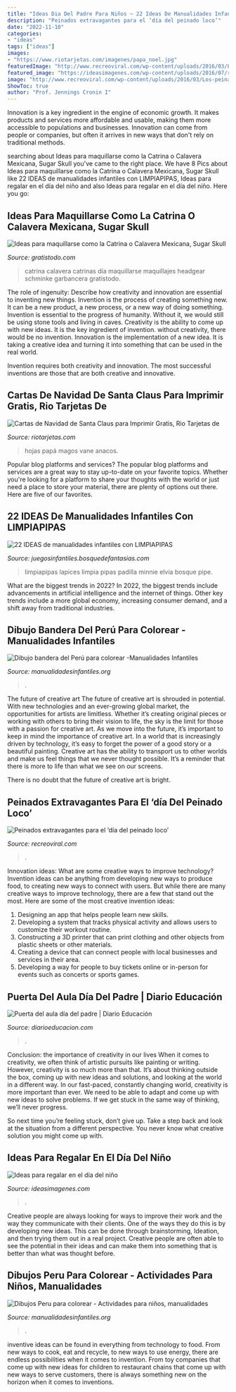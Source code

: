 ```yaml
---
title: "Ideas Dia Del Padre Para Niños ~ 22 Ideas De Manualidades Infantiles Con Limpiapipas"
description: "Peinados extravagantes para el ‘día del peinado loco’"
date: "2022-11-10"
categories:
- "ideas"
tags: ["ideas"]
images:
- "https://www.riotarjetas.com/imagenes/papa_noel.jpg"
featuredImage: "http://www.recreoviral.com/wp-content/uploads/2016/03/Los-peinados-más-extravagantes-del-día-del-peinado-loco-12.jpg"
featured_image: "https://ideasimagenes.com/wp-content/uploads/2016/07/regalos-niños3-600x399.jpg"
image: "http://www.recreoviral.com/wp-content/uploads/2016/03/Los-peinados-más-extravagantes-del-día-del-peinado-loco-12.jpg"
ShowToc: true
author: "Prof. Jennings Cronin I"
---
```



Innovation is a key ingredient in the engine of economic growth. It makes products and services more affordable and usable, making them more accessible to populations and businesses. Innovation can come from people or companies, but often it arrives in new ways that don't rely on traditional methods.

	

		
searching about Ideas para maquillarse como la Catrina o Calavera Mexicana, Sugar Skull you've came to the right place. We have 8 Pics about Ideas para maquillarse como la Catrina o Calavera Mexicana, Sugar Skull like 22 IDEAS de manualidades infantiles con LIMPIAPIPAS, Ideas para regalar en el día del niño and also Ideas para regalar en el día del niño. Here you go:
		
    
## Ideas Para Maquillarse Como La Catrina O Calavera Mexicana, Sugar Skull

<img loading=lazy src="https://www.gratistodo.com/wp-content/uploads/2016/09/maquillaje-calavera-mexicana-catrina-800x529.jpg" onerror="this.onerror=null;this.src='https://tse3.mm.bing.net/th?id=OIP.xoMJs8YlDEe-5gO1RNHgLQHaE5&amp;pid=15.1';" alt="Ideas para maquillarse como la Catrina o Calavera Mexicana, Sugar Skull">

_Source: gratistodo.com_

>catrina calavera catrinas día maquillarse maquillajes headgear schminke garbancera gratistodo. 

	

The role of ingenuity: Describe how creativity and innovation are essential to inventing new things.
Invention is the process of creating something new. It can be a new product, a new process, or a new way of doing something. Invention is essential to the progress of humanity. Without it, we would still be using stone tools and living in caves.
Creativity is the ability to come up with new ideas. It is the key ingredient of invention. without creativity, there would be no invention. Innovation is the implementation of a new idea. It is taking a creative idea and turning it into something that can be used in the real world.

Invention requires both creativity and innovation. The most successful inventions are those that are both creative and innovative.

    
## Cartas De Navidad De Santa Claus Para Imprimir Gratis, Rio Tarjetas De

<img loading=lazy src="https://www.riotarjetas.com/imagenes/papa_noel.jpg" onerror="this.onerror=null;this.src='https://tse2.mm.bing.net/th?id=OIP.fMHub33Nv3dK4d5JircrmwHaJ4&amp;pid=15.1';" alt="Cartas de Navidad de Santa Claus para Imprimir Gratis, Rio Tarjetas de">

_Source: riotarjetas.com_

>hojas papá magos vane anacos. 

	

Popular blog platforms and services?
The popular blog platforms and services are a great way to stay up-to-date on your favorite topics. Whether you're looking for a platform to share your thoughts with the world or just need a place to store your material, there are plenty of options out there. Here are five of our favorites.

    
## 22 IDEAS De Manualidades Infantiles Con LIMPIAPIPAS

<img loading=lazy src="https://juegosinfantiles.bosquedefantasias.com/wp-content/uploads/2017/04/manualidades-con-limpiapipas-para-lapices.jpg" onerror="this.onerror=null;this.src='https://tse2.mm.bing.net/th?id=OIP.wUbayNKdXe-rl31LuNGELgHaJ6&amp;pid=15.1';" alt="22 IDEAS de manualidades infantiles con LIMPIAPIPAS">

_Source: juegosinfantiles.bosquedefantasias.com_

>limpiapipas lapices limpia pipas padilla minnie elvia bosque pipe. 

	

What are the biggest trends in 2022?
In 2022, the biggest trends include advancements in artificial intelligence and the internet of things. Other key trends include a more global economy, increasing consumer demand, and a shift away from traditional industries.

    
## Dibujo Bandera Del Perú Para Colorear -Manualidades Infantiles

<img loading=lazy src="https://www.manualidadesinfantiles.org/wp-content/uploads/Dibujo-bandera-peru-para-colorear_8727/peru-t63602_thumb.jpg" onerror="this.onerror=null;this.src='https://tse1.mm.bing.net/th?id=OIP.FyBPcTCPS8GGHgFFX-OoBAHaFP&amp;pid=15.1';" alt="Dibujo bandera del Perú para colorear -Manualidades Infantiles">

_Source: manualidadesinfantiles.org_

>. 

	

The future of creative art
The future of creative art is shrouded in potential. With new technologies and an ever-growing global market, the opportunities for artists are limitless. Whether it’s creating original pieces or working with others to bring their vision to life, the sky is the limit for those with a passion for creative art.
As we move into the future, it’s important to keep in mind the importance of creative art. In a world that is increasingly driven by technology, it’s easy to forget the power of a good story or a beautiful painting. Creative art has the ability to transport us to other worlds and make us feel things that we never thought possible. It’s a reminder that there is more to life than what we see on our screens.

There is no doubt that the future of creative art is bright.

    
## Peinados Extravagantes Para El ‘día Del Peinado Loco’

<img loading=lazy src="http://www.recreoviral.com/wp-content/uploads/2016/03/Los-peinados-más-extravagantes-del-día-del-peinado-loco-12.jpg" onerror="this.onerror=null;this.src='https://tse3.mm.bing.net/th?id=OIP.cbCQm6bSm7I43FHs0uYYggHaHg&amp;pid=15.1';" alt="Peinados extravagantes para el ‘día del peinado loco’">

_Source: recreoviral.com_

>. 

	

Innovation ideas: What are some creative ways to improve technology?
Invention ideas can be anything from developing new ways to produce food, to creating new ways to connect with users. But while there are many creative ways to improve technology, there are a few that stand out the most. Here are some of the most creative invention ideas:
1. Designing an app that helps people learn new skills.
2. Developing a system that tracks physical activity and allows users to customize their workout routine.
3. Constructing a 3D printer that can print clothing and other objects from plastic sheets or other materials.
4. Creating a device that can connect people with local businesses and services in their area.
5. Developing a way for people to buy tickets online or in-person for events such as concerts or sports games.

    
## Puerta Del Aula Día Del Padre | Diario Educación

<img loading=lazy src="https://diarioeducacion.com/wp-content/uploads/2019/05/puerta-papá-3.jpg" onerror="this.onerror=null;this.src='https://tse3.mm.bing.net/th?id=OIP.qWkFVNxk8rhGZ17aIIwecQAAAA&amp;pid=15.1';" alt="Puerta del aula día del padre | Diario Educación">

_Source: diarioeducacion.com_

>. 

	

Conclusion: the importance of creativity in our lives
When it comes to creativity, we often think of artistic pursuits like painting or writing.  However, creativity is so much more than that. It’s about thinking outside the box, coming up with new ideas and solutions, and looking at the world in a different way.
In our fast-paced, constantly changing world, creativity is more important than ever. We need to be able to adapt and come up with new ideas to solve problems. If we get stuck in the same way of thinking, we’ll never progress.

So next time you’re feeling stuck, don’t give up. Take a step back and look at the situation from a different perspective. You never know what creative solution you might come up with.

    
## Ideas Para Regalar En El Día Del Niño

<img loading=lazy src="https://ideasimagenes.com/wp-content/uploads/2016/07/regalos-niños3-600x399.jpg" onerror="this.onerror=null;this.src='https://tse2.mm.bing.net/th?id=OIP.FTzZqKG0sXwH-7_6FfWJfAHaE7&amp;pid=15.1';" alt="Ideas para regalar en el día del niño">

_Source: ideasimagenes.com_

>. 

	

Creative people are always looking for ways to improve their work and the way they communicate with their clients. One of the ways they do this is by developing new ideas. This can be done through brainstorming, Ideation, and then trying them out in a real project. Creative people are often able to see the potential in their ideas and can make them into something that is better than what was thought before.

    
## Dibujos Peru Para Colorear - Actividades Para Niños, Manualidades

<img loading=lazy src="http://www.manualidadesinfantiles.org/wp-content/uploads/Dibujos-Peru-para-colorear_932D/inca2.jpg" onerror="this.onerror=null;this.src='https://tse1.mm.bing.net/th?id=OIP.NJ326D7yHf8995pUM7Ez-gHaKa&amp;pid=15.1';" alt="Dibujos Peru para colorear - Actividades para niños, manualidades">

_Source: manualidadesinfantiles.org_

>. 

	

inventive ideas can be found in everything from technology to food. From new ways to cook, eat and recycle, to new ways to use energy, there are endless possibilities when it comes to invention. From toy companies that come up with new ideas for children to restaurant chains that come up with new ways to serve customers, there is always something new on the horizon when it comes to inventions.

